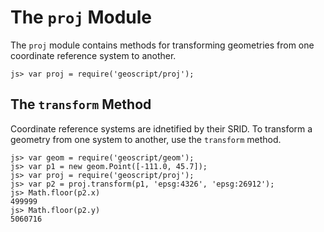 The `proj` Module
=================

The `proj` module contains methods for transforming geometries from one
coordinate reference system to another.

    js> var proj = require('geoscript/proj');


The `transform` Method
----------------------

Coordinate reference systems are idnetified by their SRID.  To transform a
geometry from one system to another, use the `transform` method.

    js> var geom = require('geoscript/geom');
    js> var p1 = new geom.Point([-111.0, 45.7]);
    js> var proj = require('geoscript/proj');
    js> var p2 = proj.transform(p1, 'epsg:4326', 'epsg:26912');
    js> Math.floor(p2.x)
    499999
    js> Math.floor(p2.y)
    5060716

